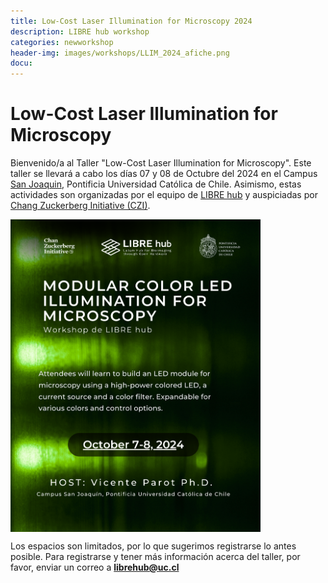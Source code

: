 ```yaml
---
title: Low-Cost Laser Illumination for Microscopy 2024
description: LIBRE hub workshop
categories: newworkshop
header-img: images/workshops/LLIM_2024_afiche.png
docu:
---
```


# Low-Cost Laser Illumination for Microscopy

Bienvenido/a al Taller "Low-Cost Laser Illumination for Microscopy". Este taller se llevará a cabo los días 07 y 08 de Octubre del 2024 en el Campus [San Joaquin](https://www.uc.cl/universidad/nuestros-campus/san-joaquin/), Pontificia Universidad Católica de Chile. Asimismo, estas actividades son organizadas por el equipo de [LIBRE hub](https://librehub.github.io/people/) y auspiciadas por [Chang Zuckerberg Initiative (CZI)](https://chanzuckerberg.com/).

<img align="center" src="/images/workshops/LLIM_2024_afiche.png" height=500>

Los espacios son limitados, por lo que sugerimos registrarse lo antes posible. Para registrarse y tener más información acerca del taller, por favor, enviar un correo a **librehub@uc.cl**
